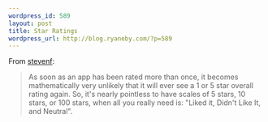 ```yaml
--- 
wordpress_id: 589
layout: post
title: Star Ratings
wordpress_url: http://blog.ryaneby.com/?p=589
---
```

From <a href="http://stevenf.tumblr.com/post/78115371/stars">stevenf</a>:

<blockquote>As soon as an app has been rated more than once, it becomes mathematically very unlikely that it will ever see a 1 or 5 star overall rating again. So, it's nearly pointless to have scales of 5 stars, 10 stars, or 100 stars, when all you really need is: "Liked it, Didn't Like It, and Neutral".</blockquote>
